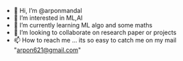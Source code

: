 - 👋 Hi, I’m @arponmandal
- 👀 I’m interested in ML,AI
- 🌱 I’m currently learning ML algo and some maths
- 💞️ I’m looking to collaborate on research paper or projects
- 📫 How to reach me ...
its so easy to catch me on my mail "arpon621@gmail.com" 
<!---
arponmondal/arponmondal is a ✨ special ✨ repository because its `README.md` (this file) appears on your GitHub profile.
You can click the Preview link to take a look at your changes.
--->

